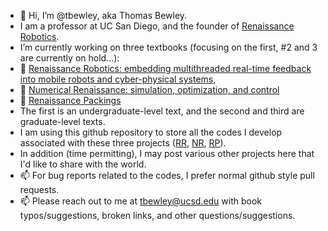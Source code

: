 - 👋 Hi, I’m @tbewley, aka Thomas Bewley.
- I am a professor at UC San Diego, and the founder of <a href="https://www.renaissancerobotics.com/">Renaissance Robotics</a>.
- I’m currently working on three textbooks (focusing on the first, #2 and 3 are currently on hold...):
- 📖 <a href="http://robotics.ucsd.edu/rr.html">Renaissance Robotics: embedding multithreaded real-time feedback into mobile robots and cyber-physical systems</a>,
- 📖 <a href="http://robotics.ucsd.edu/nr.html">Numerical Renaissance: simulation, optimization, and control</a>
- 📖 <a href="http://robotics.ucsd.edu/rp.html">Renaissance Packings</a>
- The first is an undergraduate-level text, and the second and third are graduate-level texts.
- I am using this github repository to store all the codes I develop associated with these three projects (<a href="https://github.com/tbewley/RR">RR</a>, <a href="https://github.com/tbewley/NR">NR</a>, <a href="https://github.com/tbewley/NR">RP</a>).
- In addition (time permitting), I may post various other projects here that I'd like to share with the world. 
- 📫 For bug reports related to the codes, I prefer normal github style pull requests.
- 📫 Please reach out to me at tbewley@ucsd.edu with book typos/suggestions, broken links, and other questions/suggestions.

<!---
tbewley/tbewley is a ✨ special ✨ repository because its `README.md` (this file) appears on your GitHub profile.
You can click the Preview link to take a look at your changes.
--->
